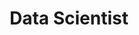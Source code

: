 ---
layout: content

number: 0
company: "Postmates"
period: "May, 2016 - present"
title: "Data Scientist"
supervisor: Dr. David Auerbach  
location: "San Francisco, CA"
description: "Full stack data scientist, building real time services that perform statistical analysis at scale. I do everything from raw data analysis,  business intelligence generation, statistical model training, building software to run models in production, architecting micro services, building and maintaining etl work flows and platforms, and running portions of our interview process."
---